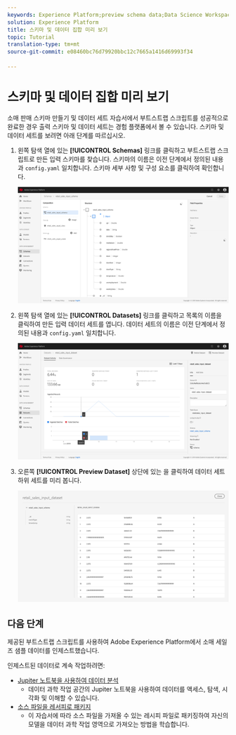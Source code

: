 ```yaml
---
keywords: Experience Platform;preview schema data;Data Science Workspace;popular topics
solution: Experience Platform
title: 스키마 및 데이터 집합 미리 보기
topic: Tutorial
translation-type: tm+mt
source-git-commit: e08460bc76d79920bbc12c7665a1416d69993f34

---
```



# 스키마 및 데이터 집합 미리 보기

소매 판매 스키마 만들기 및 데이터 세트 [](./create-retails-sales-dataset.md) 자습서에서 부트스트랩 스크립트를 성공적으로 완료한 경우 출력 스키마 및 데이터 세트는 경험 플랫폼에서 볼 수 있습니다. 스키마 및 데이터 세트를 보려면 아래 단계를 따르십시오.

1. 왼쪽 탐색 열에 있는 **[!UICONTROL Schemas]** 링크를 클릭하고 부트스트랩 스크립트로 만든 입력 스키마를 찾습니다. 스키마의 이름은 이전 단계에서 정의된 내용과 `config.yaml` 일치합니다. 스키마 세부 사항 및 구성 요소를 클릭하여 확인합니다.

   ![](../images/models-recipes/access-data/schema_overview.png)

2. 왼쪽 탐색 열에 있는 **[!UICONTROL Datasets]** 링크를 클릭하고 목록의 이름을 클릭하여 만든 입력 데이터 세트를 엽니다. 데이터 세트의 이름은 이전 단계에서 정의된 내용과 `config.yaml` 일치합니다.

   ![](../images/models-recipes/access-data/dataset_overview.png)

3. 오른쪽 **[!UICONTROL Preview Dataset]** 상단에 있는 을 클릭하여 데이터 세트 하위 세트를 미리 봅니다.

   ![](../images/models-recipes/access-data/preview_dataset.png)

## 다음 단계

제공된 부트스트랩 스크립트를 사용하여 Adobe Experience Platform에서 소매 세일즈 샘플 데이터를 인제스트했습니다.

인제스트된 데이터로 계속 작업하려면:
- [Jupiter 노트북을 사용하여 데이터 분석](../jupyterlab/analyze-your-data.md)
   - 데이터 과학 작업 공간의 Jupiter 노트북을 사용하여 데이터를 액세스, 탐색, 시각화 및 이해할 수 있습니다.
- [소스 파일을 레서피로 패키지](./package-source-files-recipe.md)
   - 이 자습서에 따라 소스 파일을 가져올 수 있는 레시피 파일로 패키징하여 자신의 모델을 데이터 과학 작업 영역으로 가져오는 방법을 학습합니다.